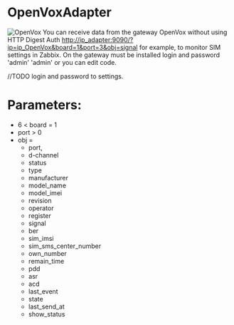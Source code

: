 # OpenVoxAdapter
![OpenVox](https://hsto.org/getpro/habr/post_images/d70/867/071/d708670711697112973c26527f0cd0c0.jpg)
You can receive data from the gateway OpenVox without using HTTP Digest Auth
<http://ip_adapter:9090/?ip=ip_OpenVox&board=1&port=3&obj=signal>
for example, to monitor SIM settings in Zabbix.
On the gateway must be installed login and password 'admin' 'admin' or you can edit code.

//TODO login and password to settings.

# Parameters:

- 6 < board = 1
- port > 0
- obj =
    - port,
    - d-channel
    - status
    - type
    - manufacturer
    - model_name
    - model_imei
    - revision
    - operator
    - register
    - signal
    - ber
    - sim_imsi
    - sim_sms_center_number
    - own_number
    - remain_time
    - pdd
    - asr
    - acd
    - last_event
    - state
    - last_send_at
    - show_status
